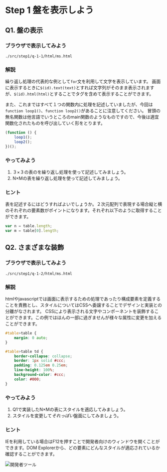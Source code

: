 # Step 1 盤を表示しよう

## Q1. 盤の表示
### ブラウザで表示してみよう
```
./src/step1/q-1-1/html/ms.html
```

### 解説
繰り返し処理の代表的な例として`for`文を利用して文字を表示しています。
画面に表示するときに`$(id).text(text)`とすれば文字列がそのまま表示されますが、`$(id).html(html)`とすることでタグを含めて表示することができます。

また、これまではすべて１つの関数内に処理を記述していましたが、今回は`function loop1()`、`function loop2()`があることに注意してください。
冒頭の無名関数は他言語でいうところのmain関数のようなものですので、今後は適宜関数化されたものを呼び出していく形をとります。

```js
(function () {
	loop1();
	loop2();
})();
```

### やってみよう
1. ３×３の表のを繰り返し処理を使って記述してみましょう。
1. N×Mの表を繰り返し処理を使って記述してみましょう。

### ヒント
表を記述するにはどうすればよいでしょうか。２次元配列で表現する場合縦と横のそれぞれの要素数がポイントになります。それぞれ以下のように取得することができます。

```js
var n = table.length;
var m = table[0].length;
```

## Q2. さまざまな装飾
### ブラウザで表示してみよう
```
./src/step1/q-1-2/html/ms.html
```

### 解説
htmlやjavascriptでは画面に表示するための処理であったり構成要素を定義することを責務とし、スタイルについてはCSSへ委譲することでデザインと実装との分離がなされます。
CSSにより表示される文字やコンポーネントを装飾することができます。この例ではほんの一部に過ぎませんが様々な属性に変更を加えることができます。

```css
#table>table {
	margin: 0 auto;
}

#table>table td {
	border-collapse: collapse;
	border: 1px solid #ccc;
	padding: 0.125em 0.25em;
	line-height: 100%;
	background-color: #ccc;
	color: #000;
}
```

### やってみよう
1. Q1で実装したN×Mの表にスタイルを適応してみましょう。
1. スタイルを変更して*それっぽい*盤面にしてみましょう。

### ヒント
IEを利用している場合はF12を押すことで開発者向けのウィンドウを開くことができます。DOM Explorerから、どの要素にどんなスタイルが適応されているか確認することができます。

![開発者ツール](./images/step1/i1.png)
